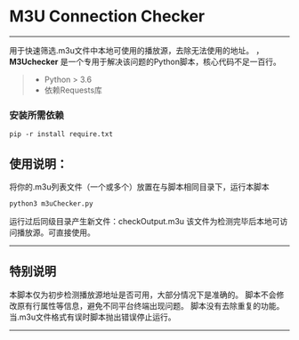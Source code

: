 # M3U Connection Checker

------

用于快速筛选.m3u文件中本地可使用的播放源，去除无法使用的地址。
，**M3Uchecker** 是一个专用于解决该问题的Python脚本，核心代码不足一百行。

> * Python > 3.6
> * 依赖Requests库

### 安装所需依赖

`pip -r install require.txt`


## 使用说明：

将你的.m3u列表文件（一个或多个）放置在与脚本相同目录下，运行本脚本

    python3 m3uChecker.py

运行过后同级目录产生新文件：checkOutput.m3u
该文件为检测完毕后本地可访问播放源。可直接使用。    
    

---


## 特别说明

本脚本仅为初步检测播放源地址是否可用，大部分情况下是准确的。
脚本不会修改原有行属性等信息，避免不同平台终端出现问题。
脚本没有去除重复的功能。
当.m3u文件格式有误时脚本抛出错误停止运行。

---
